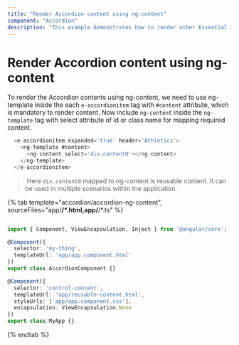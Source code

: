 ```yaml
---
title: "Render Accordion content using ng-content"
component: "Accordion"
description: "This example demonstrates how to render other Essential JS 2 components into Essential JS 2 Accordion component content using ng-template."
---
```


# Render Accordion content using ng-content

To render the Accordion contents using ng-content, we need to use ng-template inside the each `e-accordionitem`
tag with `#content` attribute, which is mandatory to render content. Now include `ng-content` inside the
`ng-template` tag with select attribute of id or class name for mapping required content.

```javascript
  <e-accordionitem expanded='true' header='Athletics'>
    <ng-template #content>
      <ng-content select='div.content0'></ng-content>
    </ng-template>
  </e-accordionitem>
```

> Here `div.content0` mapped to ng-content is reusable content. It can be used in multiple scenarios within the application.

{% tab template="accordion/accordion-ng-content", sourceFiles="app/**/*.html,app/**/*.ts" %}

```typescript

import { Component, ViewEncapsulation, Inject } from '@angular/core';

@Component({
  selector: 'my-thing',
  templateUrl: 'app/app.component.html'
})
export class AccordionComponent {}

@Component({
  selector: 'control-content',
  templateUrl: 'app/reusable-content.html',
  styleUrls: ['app/app.component.css'],
  encapsulation: ViewEncapsulation.None
})
export class MyApp {}

```

{% endtab %}

